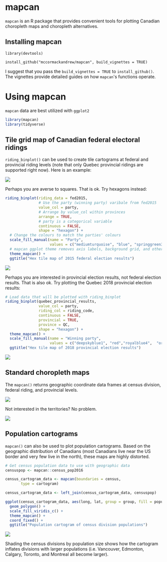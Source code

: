 <!-- README.md is generated from README.Rmd. Please edit that file -->
mapcan
======

`mapcan` is an R package that provides convenient tools for plotting Canadian choropleth maps and choropleth alternatives.

Installing mapcan
-----------------

`library(devtools)`

`install_github("mccormackandrew/mapcan", build_vignettes = TRUE)`

I suggest that you pass the `build_vignettes = TRUE` to `install_github()`. The vignettes provide detailed guides on how `mapcan`'s functions operate.

Using mapcan
============

`mapcan` data are best utilized with `ggplot2`

``` r
library(mapcan)
library(tidyverse)
```

Tile grid map of Canadian federal electoral ridings
---------------------------------------------------

`riding_binplot()` can be used to create tile cartograms at federal and provincial riding levels (note that only Quebec provincial ridings are supported right now). Here is an example:

![](README-unnamed-chunk-3-1.png)

Perhaps you are averse to squares. That is ok. Try hexagons instead:

``` r
riding_binplot(riding_data = fed2015,
               # Use the party (winning party) varibale from fed2015
               value_col = party, 
               # Arrange by value_col within provinces
               arrange = TRUE,
               # party is a categorical variable
               continuous = FALSE,
               shape = "hexagon") +
  # Change the colours to match the parties' colours
  scale_fill_manual(name = "Party",
                    values = c("mediumturquoise", "blue", "springgreen3", "red", "orange")) +
  # mapcan ggplot theme removes axis labels, background grid, and other unnecessary elements when plotting maps
  theme_mapcan() +
  ggtitle("Hex tile map of 2015 federal election results")
```

![](README-unnamed-chunk-4-1.png)

Perhaps you are interested in provincial election results, not federal election results. That is also ok. Try plotting the Quebec 2018 provincial election results:

``` r
# Load data that will be plotted with riding_binplot 
riding_binplot(quebec_provincial_results,
               value_col = party,
               riding_col = riding_code, 
               continuous = FALSE, 
               provincial = TRUE,
               province = QC,
               shape = "hexagon") +
  theme_mapcan() +
  scale_fill_manual(name = "Winning party", 
                    values = c("deepskyblue1", "red","royalblue4",  "orange")) +
  ggtitle("Hex tile map of 2018 provincial election results")
```

![](README-unnamed-chunk-5-1.png)

Standard choropleth maps
------------------------

The `mapcan()` returns geographic coordinate data frames at census division, federal riding, and provincial levels.

![](README-unnamed-chunk-7-1.png)

Not interested in the territories? No problem.

![](README-unnamed-chunk-8-1.png)

Population cartograms
---------------------

`mapcan()` can also be used to plot population cartograms. Based on the geographic distribution of Canadians (most Canadians live near the US border and very few live in the north), these maps are highly distorted.

``` r
# Get census population data to use with geographic data
censuspop <- mapcan::census_pop2016

census_cartogram_data <- mapcan(boundaries = census,
       type = cartogram)

census_cartogram_data <- left_join(census_cartogram_data, censuspop)

ggplot(census_cartogram_data, aes(long, lat, group = group, fill = population_2016)) +
  geom_polygon() +
  scale_fill_viridis_c() +
  theme_mapcan() +
  coord_fixed() +
  ggtitle("Population cartogram of census division populations")
```

![](README-unnamed-chunk-9-1.png)

Shading the census divisions by population size shows how the cartogram inflates divisions with larger populations (i.e. Vancouver, Edmonton, Calgary, Toronto, and Montreal all become larger).
